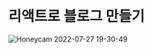 # 리액트로 블로그 만들기
![Honeycam 2022-07-27 19-30-49](https://user-images.githubusercontent.com/48672106/181226153-1b6ce8d6-59d3-48f0-9986-f7d010a15cfd.gif)
